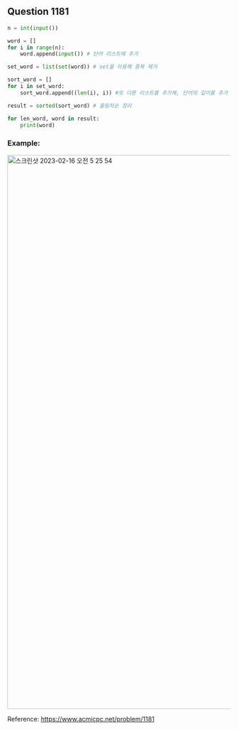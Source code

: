 ## Question 1181


```python 3
n = int(input())

word = []
for i in range(n):
    word.append(input()) # 단어 리스트에 추가

set_word = list(set(word)) # set을 이용해 중복 제거

sort_word = []
for i in set_word:
    sort_word.append((len(i), i)) #또 다른 리스트를 추가해, 단어의 길이를 추가

result = sorted(sort_word) # 올림차순 정리

for len_word, word in result:
    print(word)
```


### Example:
<img width="1248" alt="스크린샷 2023-02-16 오전 5 25 54" src="https://user-images.githubusercontent.com/107760647/219146146-8c68384e-f09e-4b15-8828-2880d968145e.png">


Reference:
https://www.acmicpc.net/problem/1181
